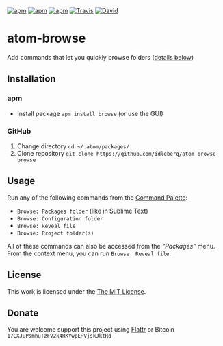 [![apm](https://img.shields.io/apm/l/browse.svg?style=flat-square)](https://atom.io/packages/browse)
[![apm](https://img.shields.io/apm/v/browse.svg?style=flat-square)](https://atom.io/packages/browse)
[![apm](https://img.shields.io/apm/dm/browse.svg?style=flat-square)](https://atom.io/packages/browse)
[![Travis](https://img.shields.io/travis/idleberg/atom-browse.svg?style=flat-square)](https://travis-ci.org/idleberg/atom-browse)
[![David](https://img.shields.io/david/dev/idleberg/atom-browse.svg?style=flat-square)](https://david-dm.org/idleberg/atom-browse#info=dependencies)

# atom-browse

Add commands that let you quickly browse folders ([details below](#usage))

## Installation

### apm

* Install package `apm install browse` (or use the GUI)

### GitHub

1. Change directory `cd ~/.atom/packages/`
2. Clone repository `git clone https://github.com/idleberg/atom-browse browse`

## Usage

Run any of the following commands from the [Command Palette](https://atom.io/docs/latest/getting-started-atom-basics#command-palette):

* `Browse: Packages folder` (like in Sublime Text)
* `Browse: Configuration folder`
* `Browse: Reveal file`
* `Browse: Project folder(s)`

All of these commands can also be accessed from the *“Packages”* menu. From the context menu, you can run `Browse: Reveal file`.

## License

This work is licensed under the [The MIT License](LICENSE.md).

## Donate

You are welcome support this project using [Flattr](https://flattr.com/submit/auto?user_id=idleberg&url=https://github.com/idleberg/atom-browse) or Bitcoin `17CXJuPsmhuTzFV2k4RKYwpEHVjskJktRd`
